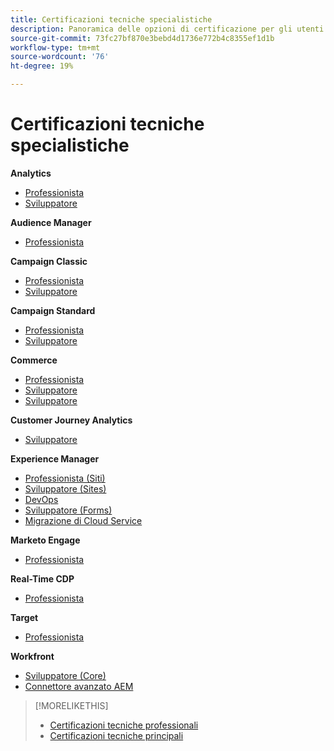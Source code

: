 ```yaml
---
title: Certificazioni tecniche specialistiche
description: Panoramica delle opzioni di certificazione per gli utenti esperti
source-git-commit: 73fc27bf870e3bebd4d1736e772b4c8355ef1d1b
workflow-type: tm+mt
source-wordcount: '76'
ht-degree: 19%

---
```


# Certificazioni tecniche specialistiche

**Analytics**

* [Professionista](/help/certifications/aa/aa-e-business.md) <!--AD0-E208-->
* [Sviluppatore](/help/certifications/aa/aa-e-developer.md) <!--AD0-E209-->

**Audience Manager**

* [Professionista](/help/certifications/aam/aam-e-business.md) <!--AD0-E457-->

**Campaign Classic**

* [Professionista](/help/certifications/acc/acc-e-business.md) <!--AD0-E327-->
* [Sviluppatore](/help/certifications/acc/acc-e-developer.md) <!--AD0-E330-->

**Campaign Standard**

* [Professionista](/help/certifications/acs/acs-e-business.md) <!--AD0-E307-->
* [Sviluppatore](/help/certifications/acs/acs-e-developer.md) <!--AD0-E306-->

**Commerce**

* [Professionista](/help/certifications/ac/ac-e-business.md) <!--AD0-E708-->
* [Sviluppatore](/help/certifications/ac/ac-e-developer.md) <!--AD0-E716-->
* [Sviluppatore](/help/certifications/ac/ac-e-fedeveloper.md) <!--AD0-E710-->

**Customer Journey Analytics**

* [Sviluppatore](/help/certifications/acja/acja-e-developer.md) <!--AD0-E604-->

**Experience Manager**

* [Professionista (Siti)](/help/certifications/aem/aem-sites-e-business.md) <!--AD0-E121-->
* [Sviluppatore (Sites)](/help/certifications/aem/aem-sites-e-developer.md) <!--AD0-E134-->
* [DevOps](/help/certifications/aem/aem-devops-e-engineer.md) <!--AD0-E124-->
* [Sviluppatore (Forms)](/help/certifications/aem/aem-forms-e-developer.md) <!--AD0-E125-->
* [Migrazione di Cloud Service](/help/certifications/aem/aem-cs-e-migration.md) <!--AD0-E136-->

**Marketo Engage**

* [Professionista](/help/certifications/ame/ame-e-business.md) <!--AD0-E559-->

**Real-Time CDP**

* [Professionista](/help/certifications/rtcdp/rtcdp-p-business.md) <!--AD0-E602-->

**Target**

* [Professionista](/help/certifications/at/at-e-business.md) <!--AD0-E406-->

**Workfront**

* [Sviluppatore (Core)](/help/certifications/aw/aw-core-e-developer.md) <!--AD0-E904-->
* [Connettore avanzato AEM](/help/certifications/aw/aw-aem-e-connector.md) <!--AD0-E906-->

>[!MORELIKETHIS]
>
>* [Certificazioni tecniche professionali](professional.md)
>* [Certificazioni tecniche principali](master.md)
